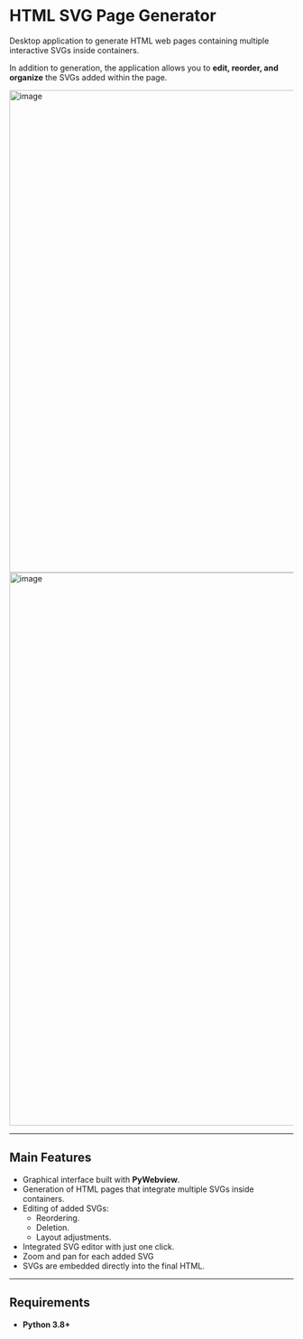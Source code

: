 # HTML SVG Page Generator

Desktop application to generate HTML web pages containing multiple interactive SVGs inside containers.  

In addition to generation, the application allows you to **edit, reorder, and organize** the SVGs added within the page.  

<img width="1230" height="855" alt="image" src="https://github.com/user-attachments/assets/92e3a776-38f5-42f6-82a4-755e6e56a35c" />

<img width="1480" height="980" alt="image" src="https://github.com/user-attachments/assets/1fe91e8d-49b4-4e17-b098-cf2a14e010a3" />

---

## Main Features

- Graphical interface built with **PyWebview**.  
- Generation of HTML pages that integrate multiple SVGs inside containers.  
- Editing of added SVGs:  
  - Reordering.  
  - Deletion.  
  - Layout adjustments.  
- Integrated SVG editor with just one click.
- Zoom and pan for each added SVG
- SVGs are embedded directly into the final HTML.
---

## Requirements

- **Python 3.8+**
